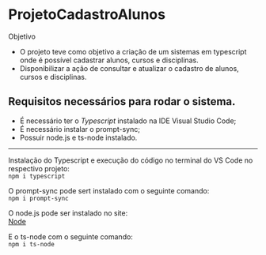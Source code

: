 # ProjetoCadastroAlunos

Objetivo
- O projeto teve como objetivo a criação de um sistemas em typescript onde é possível cadastrar alunos, cursos e disciplinas.
- Disponibilizar a ação de consultar e atualizar o cadastro de alunos, cursos e disciplinas.

## Requisitos necessários para rodar o sistema.

- É necessário ter o *Typescript* instalado na IDE Visual Studio Code;
- É necessário instalar o prompt-sync;
- Possuir node.js e ts-node instalado.

-----------------------------------------

  Instalação do Typescript e execução do código no terminal do VS Code no respectivo projeto:<br>
  `npm i typescript`

  O prompt-sync pode sert instalado com o seguinte comando: <br>
  `npm i prompt-sync`

  O node.js pode ser instalado no site:<br>
  <a href="https://nodejs.org/en/download">Node</a>

  E o ts-node com o seguinte comando: <br>
  `npm i ts-node`


